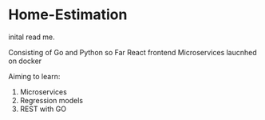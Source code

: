 # Home-Estimation
inital read me. 

Consisting of Go and Python so Far
React frontend
Microservices laucnhed on docker

Aiming to learn:
1. Microservices
2. Regression models
3. REST with GO